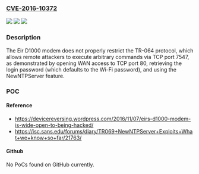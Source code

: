 ### [CVE-2016-10372](https://cve.mitre.org/cgi-bin/cvename.cgi?name=CVE-2016-10372)
![](https://img.shields.io/static/v1?label=Product&message=n%2Fa&color=blue)
![](https://img.shields.io/static/v1?label=Version&message=n%2Fa&color=blue)
![](https://img.shields.io/static/v1?label=Vulnerability&message=n%2Fa&color=brighgreen)

### Description

The Eir D1000 modem does not properly restrict the TR-064 protocol, which allows remote attackers to execute arbitrary commands via TCP port 7547, as demonstrated by opening WAN access to TCP port 80, retrieving the login password (which defaults to the Wi-Fi password), and using the NewNTPServer feature.

### POC

#### Reference
- https://devicereversing.wordpress.com/2016/11/07/eirs-d1000-modem-is-wide-open-to-being-hacked/
- https://isc.sans.edu/forums/diary/TR069+NewNTPServer+Exploits+What+we+know+so+far/21763/

#### Github
No PoCs found on GitHub currently.

